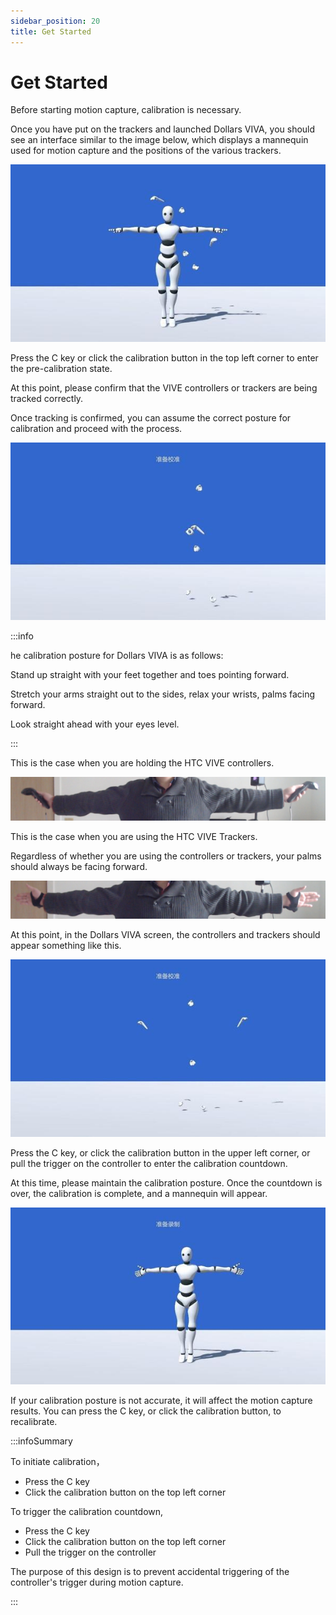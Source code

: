 ```yaml
---
sidebar_position: 20
title: Get Started
---
```


# Get Started

Before starting motion capture, calibration is necessary.

Once you have put on the trackers and launched Dollars VIVA, you should see an interface similar to the image below, which displays a mannequin used for motion capture and the positions of the various trackers.

![](../img/Fq8AoyEEn6CdtgekolGd2LT-SDWA.jpg#center)

Press the C key or click the calibration button in the top left corner to enter the pre-calibration state.

At this point, please confirm that the VIVE controllers or trackers are being tracked correctly.

Once tracking is confirmed, you can assume the correct posture for calibration and proceed with the process.

![](../img/FonhDzMcenGeXqLHbxZ5Bf-o9FF1.jpg#center)

:::info

he calibration posture for Dollars VIVA is as follows:

Stand up straight with your feet together and toes pointing forward.

Stretch your arms straight out to the sides, relax your wrists, palms facing forward.

Look straight ahead with your eyes level.

:::

This is the case when you are holding the HTC VIVE controllers.

![](../img/Fg1tEq1vB9Ri2Fvn022fwe080wZm.png#center)

This is the case when you are using the HTC VIVE Trackers.

Regardless of whether you are using the controllers or trackers, your palms should always be facing forward.

![](../img/FiApKo8Qb3P0fgFN9f3pTs3BIfwc.png#center)

At this point, in the Dollars VIVA screen, the controllers and trackers should appear something like this.

![](../img/FsIgyyOnifvvjH7z3MGeUaskGEik.jpg#center)

Press the C key, or click the calibration button in the upper left corner, or pull the trigger on the controller to enter the calibration countdown.

At this time, please maintain the calibration posture. Once the countdown is over, the calibration is complete, and a mannequin will appear.

![](../img/FrisQdJ6po8SgBi1XTaZ-FGUZVXC.jpg#center)

If your calibration posture is not accurate, it will affect the motion capture results. You can press the C key, or click the calibration button, to recalibrate.

:::infoSummary

To initiate calibration，

- Press the C key
- Click the calibration button on the top left corner

To trigger the calibration countdown,

- Press the C key
- Click the calibration button on the top left corner
- Pull the trigger on the controller

The purpose of this design is to prevent accidental triggering of the controller's trigger during motion capture.

:::